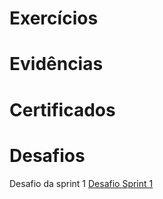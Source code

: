 # Exercícios

# Evidências

# Certificados

# Desafios

Desafio da sprint 1
[Desafio Sprint 1](/Sprint%201/Desafio/README.md)
